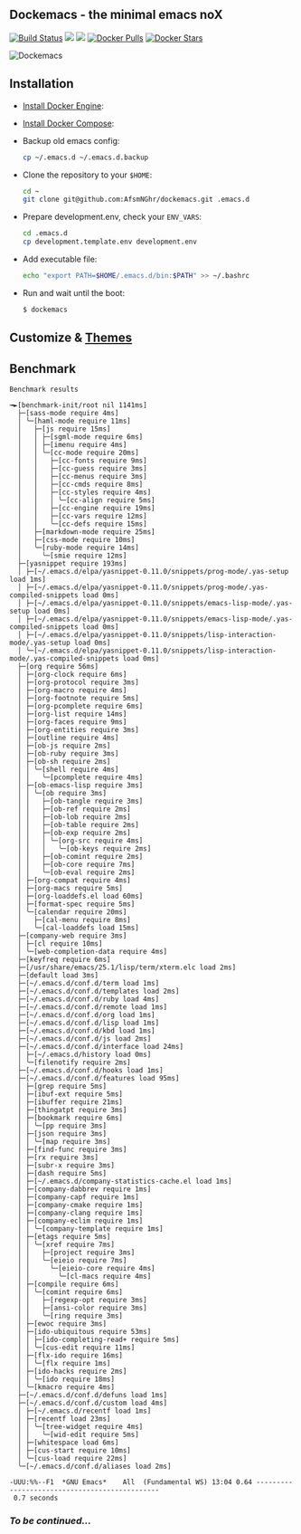 ## Dockemacs - the minimal emacs noX

[![Build Status](https://travis-ci.org/AfsmNGhr/emacs.svg)](https://travis-ci.org/AfsmNGhr/dockemacs "Build status from Travis CI")
[![](https://images.microbadger.com/badges/version/afsmnghr/alpine-emacs.svg)](https://microbadger.com/images/afsmnghr/alpine-emacs "Latest version")
[![](https://images.microbadger.com/badges/image/afsmnghr/alpine-emacs.svg)](https://microbadger.com/images/afsmnghr/alpine-emacs "Image size / layers")
[![Docker Pulls](https://img.shields.io/docker/pulls/afsmnghr/alpine-emacs.svg?style=flat-square)](https://hub.docker.com/r/afsmnghr/alpine-emacs/)
[![Docker Stars](https://img.shields.io/docker/stars/afsmnghr/alpine-emacs.svg?style=flat-square)](https://hub.docker.com/r/afsmgnhr/alpine-emacs/)

![Dockemacs](http://i.imgur.com/q0QaG7W.png)

## Installation

* [Install Docker Engine](https://docs.docker.com/engine/installation/):
* [Install Docker Compose](https://docs.docker.com/compose/install/):
* Backup old emacs config:

  ```sh
  cp ~/.emacs.d ~/.emacs.d.backup
  ```

* Clone the repository to your `$HOME`:

  ```sh
  cd ~
  git clone git@github.com:AfsmNGhr/dockemacs.git .emacs.d
  ```

* Prepare development.env, check your `ENV_VARS`:

  ```sh
  cd .emacs.d
  cp development.template.env development.env
  ```

* Add executable file:

  ```sh
  echo "export PATH=$HOME/.emacs.d/bin:$PATH" >> ~/.bashrc
  ```

* Run and wait until the boot:

  ```sh
  $ dockemacs
  ````

## Customize & [Themes](themes.md)

## Benchmark

```.clojure
Benchmark results

╼►[benchmark-init/root nil 1141ms]
  ├─[sass-mode require 4ms]
  │ ╰─[haml-mode require 11ms]
  │   ├─[js require 15ms]
  │   │ ├─[sgml-mode require 6ms]
  │   │ ├─[imenu require 4ms]
  │   │ ╰─[cc-mode require 20ms]
  │   │   ├─[cc-fonts require 9ms]
  │   │   ├─[cc-guess require 3ms]
  │   │   ├─[cc-menus require 3ms]
  │   │   ├─[cc-cmds require 8ms]
  │   │   ├─[cc-styles require 4ms]
  │   │   │ ╰─[cc-align require 5ms]
  │   │   ├─[cc-engine require 19ms]
  │   │   ├─[cc-vars require 12ms]
  │   │   ╰─[cc-defs require 15ms]
  │   ├─[markdown-mode require 25ms]
  │   ├─[css-mode require 10ms]
  │   ╰─[ruby-mode require 14ms]
  │     ╰─[smie require 12ms]
  ├─[yasnippet require 193ms]
  │ ├─[~/.emacs.d/elpa/yasnippet-0.11.0/snippets/prog-mode/.yas-setup load 1ms]
  │ ├─[~/.emacs.d/elpa/yasnippet-0.11.0/snippets/prog-mode/.yas-compiled-snippets load 0ms]
  │ ├─[~/.emacs.d/elpa/yasnippet-0.11.0/snippets/emacs-lisp-mode/.yas-setup load 0ms]
  │ ├─[~/.emacs.d/elpa/yasnippet-0.11.0/snippets/emacs-lisp-mode/.yas-compiled-snippets load 0ms]
  │ ├─[~/.emacs.d/elpa/yasnippet-0.11.0/snippets/lisp-interaction-mode/.yas-setup load 0ms]
  │ ╰─[~/.emacs.d/elpa/yasnippet-0.11.0/snippets/lisp-interaction-mode/.yas-compiled-snippets load 0ms]
  ├─[org require 56ms]
  │ ├─[org-clock require 6ms]
  │ ├─[org-protocol require 3ms]
  │ ├─[org-macro require 4ms]
  │ ├─[org-footnote require 5ms]
  │ ├─[org-pcomplete require 6ms]
  │ ├─[org-list require 14ms]
  │ ├─[org-faces require 9ms]
  │ ├─[org-entities require 3ms]
  │ ├─[outline require 4ms]
  │ ├─[ob-js require 2ms]
  │ ├─[ob-ruby require 3ms]
  │ ├─[ob-sh require 2ms]
  │ │ ╰─[shell require 4ms]
  │ │   ╰─[pcomplete require 4ms]
  │ ├─[ob-emacs-lisp require 3ms]
  │ │ ╰─[ob require 3ms]
  │ │   ├─[ob-tangle require 3ms]
  │ │   ├─[ob-ref require 2ms]
  │ │   ├─[ob-lob require 2ms]
  │ │   ├─[ob-table require 2ms]
  │ │   ├─[ob-exp require 2ms]
  │ │   │ ╰─[org-src require 4ms]
  │ │   │   ╰─[ob-keys require 2ms]
  │ │   ├─[ob-comint require 2ms]
  │ │   ├─[ob-core require 7ms]
  │ │   ╰─[ob-eval require 2ms]
  │ ├─[org-compat require 4ms]
  │ ├─[org-macs require 5ms]
  │ ├─[org-loaddefs.el load 60ms]
  │ ├─[format-spec require 5ms]
  │ ╰─[calendar require 20ms]
  │   ├─[cal-menu require 8ms]
  │   ╰─[cal-loaddefs load 15ms]
  ├─[company-web require 3ms]
  │ ├─[cl require 10ms]
  │ ╰─[web-completion-data require 4ms]
  ├─[keyfreq require 6ms]
  ├─[/usr/share/emacs/25.1/lisp/term/xterm.elc load 2ms]
  ├─[default load 3ms]
  ├─[~/.emacs.d/conf.d/term load 1ms]
  ├─[~/.emacs.d/conf.d/templates load 2ms]
  ├─[~/.emacs.d/conf.d/ruby load 4ms]
  ├─[~/.emacs.d/conf.d/remote load 1ms]
  ├─[~/.emacs.d/conf.d/org load 1ms]
  ├─[~/.emacs.d/conf.d/lisp load 1ms]
  ├─[~/.emacs.d/conf.d/kbd load 1ms]
  ├─[~/.emacs.d/conf.d/js load 2ms]
  ├─[~/.emacs.d/conf.d/interface load 24ms]
  │ ├─[~/.emacs.d/history load 0ms]
  │ ╰─[filenotify require 2ms]
  ├─[~/.emacs.d/conf.d/hooks load 1ms]
  ├─[~/.emacs.d/conf.d/features load 95ms]
  │ ├─[grep require 5ms]
  │ ├─[ibuf-ext require 5ms]
  │ ├─[ibuffer require 21ms]
  │ ├─[thingatpt require 3ms]
  │ ├─[bookmark require 6ms]
  │ │ ╰─[pp require 3ms]
  │ ├─[json require 3ms]
  │ │ ╰─[map require 3ms]
  │ ├─[find-func require 3ms]
  │ ├─[rx require 3ms]
  │ ├─[subr-x require 3ms]
  │ ├─[dash require 5ms]
  │ ├─[~/.emacs.d/company-statistics-cache.el load 1ms]
  │ ├─[company-dabbrev require 1ms]
  │ ├─[company-capf require 1ms]
  │ ├─[company-cmake require 1ms]
  │ ├─[company-clang require 1ms]
  │ ├─[company-eclim require 1ms]
  │ │ ╰─[company-template require 1ms]
  │ ├─[etags require 5ms]
  │ │ ╰─[xref require 7ms]
  │ │   ├─[project require 3ms]
  │ │   ╰─[eieio require 7ms]
  │ │     ╰─[eieio-core require 4ms]
  │ │       ╰─[cl-macs require 4ms]
  │ ├─[compile require 6ms]
  │ │ ╰─[comint require 6ms]
  │ │   ├─[regexp-opt require 3ms]
  │ │   ├─[ansi-color require 3ms]
  │ │   ╰─[ring require 3ms]
  │ ├─[ewoc require 3ms]
  │ ├─[ido-ubiquitous require 53ms]
  │ │ ├─[ido-completing-read+ require 5ms]
  │ │ ╰─[cus-edit require 11ms]
  │ ├─[flx-ido require 16ms]
  │ │ ╰─[flx require 1ms]
  │ ├─[ido-hacks require 2ms]
  │ │ ╰─[ido require 18ms]
  │ ╰─[kmacro require 4ms]
  ├─[~/.emacs.d/conf.d/defuns load 1ms]
  ├─[~/.emacs.d/conf.d/custom load 4ms]
  │ ├─[~/.emacs.d/recentf load 1ms]
  │ ├─[recentf load 23ms]
  │ │ ╰─[tree-widget require 4ms]
  │ │   ╰─[wid-edit require 5ms]
  │ ├─[whitespace load 6ms]
  │ ├─[cus-start require 10ms]
  │ ╰─[cus-load require 22ms]
  ╰─[~/.emacs.d/conf.d/aliases load 2ms]

-UUU:%%--F1  *GNU Emacs*    All  (Fundamental WS) 13:04 0.64 ----------------------------------------------
 0.7 seconds
```

### *To be continued...*
